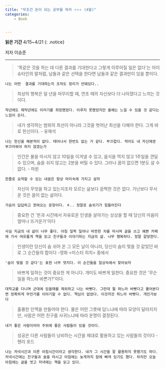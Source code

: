 ```yaml
---
title: "무조건 돈이 되는 공부를 하라 ⭐⭐⭐ (4월)"
categories:
    - Book


---
```



**읽은 기간** 4/15~4/21
{: .notice}

저자 이승준

---

> '똑같은 것을 하는 데 다른 결과를 기대한다고 그렇게 이루어질 일은 없다'는 아이슈타인의 말처럼, 남들과 같은 선택을 한다면 남들과 같은 결과만이 있을 뿐이다.

    나는 어떤  결과를 기대하는지 조차도 정리가 안돼있다..

> 최상의 행복은 일 년을 마무리할 때, 연초 때의 자신보다 더 나아졌다고 느끼는 것이다.

    작년에도 제작년에도 이러기를 희망했었다. 이루지 못했었지만 올해는 느낄 수 있을 것 같다는 느낌이 든다.

> 내가 생각하는 범위의 최선이 아니라 그것을 벗어난 최선을 다해야 한다. 그게 바로 헌신이다. - 유재석

    나는 헌신을 해본적이 없다. 태어나서 한번도 없는 거 같다. 부끄럽다. 적어도 내 자신에겐 부끄러워야 하지 않겠는가

> 인간은 물을 마시지 않고 10일을 이겨낼 수 있고, 음식을 먹지 않고 1주일을 견딜 수 있으며, 숨을 쉬지 않고는 2분을 버틸 수 있다. 그러나 꿈이 없으면 1분도 살 수 없다. - 마윈

    한줄로 요약할 수 있는 내꿈은 항상 머리속에 가지고 살자

> 자신이 무엇을 하고 있는지조차 모르는 삶보다 끔찍한 것은 없다. 가난보다 무서운 것은 꿈이 없는 삶이다.

    가슴이 답답하고 쪼여오는 문장이다. ㅎ.. 정말로 숨쉬기가 힘들어진다

> 중요한 건 '돈과 시간에서 자유로운 인생을 살아가는 상상을 할 때 당신의 마음이 얼마나 뜨거운가'이다

    사실 지금의 내 삶이 너무 좋다. 아침 일찍 일어나 따뜻한 차를 마시며 글을 쓰고 예쁜 카페에 가서 여유롭게 책을 읽고 친구들과 이야기하는 지금의 삶. 너무 행복하다. 정말 갈망한다.

> 인생이란 당신이 숨 쉬어 온 그 모든 날이 아니라, 당신이 숨이 멎을 것 같았던 바로 그 순간들의 합이다 -영화 <미스터 히치> 중에서

    '숨이 멎을 것 같다'는 표현 너무 멋지다. 이 순간들을 일상속에서 찾아보자

> 바쁘게 일하는 것이 중요한 게 아니다. 개미도 바쁘게 일한다. 중요한 것은 '무슨 일을 하느라 바쁜가?'이다.

    대학교를 다니며 군대에 있을때를 제외하고 나는 바빳다. 그런데 뭘 하느라 바빳다고 물어본다면 정확하게 무언가를 이야기할 수 없다. 핵심이 없었다. 이것저것 하느라 바빳다. 개민가보다

> 훌륭한 인맥을 만들어야 한다. 물은 어떤 그릇에 담느냐에 따라 모양이 달라지지만, 사람은 어떤 친구를 사귀느냐에 따라 운명이 결정된다.

    내가 좋은 사람이어야 주위에 좋은 사람들이 있을 것이다.

> 성공은 다른 사람들이 낭비하는 시간을 제대로 활용하고 있는 사람들의 것이다 -헨리 포드

    나는 저녁시간과 이른 아침시간이라고 생각한다. 내가 그 시간을 잘 활용하지 못했기도 하다. 저녁시간에는 친구들과 술을 마시고 아침에는 늦게까지 잠에 빠져 있기도 했다. 하지만 오늘 아침에는 글을 썻고 저녁에는 책을 읽고 있다.  

